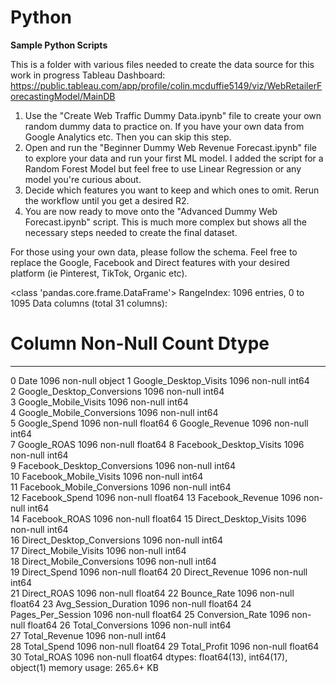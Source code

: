# Python
**Sample Python Scripts**

This is a folder with various files needed to create the data source for this work in progress Tableau Dashboard: 
https://public.tableau.com/app/profile/colin.mcduffie5149/viz/WebRetailerForecastingModel/MainDB

1) Use the "Create Web Traffic Dummy Data.ipynb" file to create your own random dummy data to practice on. If you have your own data from Google Analytics etc. Then you can skip this step.
2) Open and run the "Beginner Dummy Web Revenue Forecast.ipynb" file to explore your data and run your first ML model. I added the script for a Random Forest Model but feel free to use Linear Regression or any model you're curious about.
3) Decide which features you want to keep and which ones to omit. Rerun the workflow until you get a desired R2.
4) You are now ready to move onto the "Advanced Dummy Web Forecast.ipynb" script. This is much more complex but shows all the necessary steps needed to create the final dataset. 


For those using your own data, please follow the schema. Feel free to replace the Google, Facebook and Direct features with your desired platform (ie Pinterest, TikTok, Organic etc). 

<class 'pandas.core.frame.DataFrame'>
RangeIndex: 1096 entries, 0 to 1095
Data columns (total 31 columns):
 #   Column                        Non-Null Count  Dtype  
---  ------                        --------------  -----  
 0   Date                          1096 non-null   object 
 1   Google_Desktop_Visits         1096 non-null   int64  
 2   Google_Desktop_Conversions    1096 non-null   int64  
 3   Google_Mobile_Visits          1096 non-null   int64  
 4   Google_Mobile_Conversions     1096 non-null   int64  
 5   Google_Spend                  1096 non-null   float64
 6   Google_Revenue                1096 non-null   int64  
 7   Google_ROAS                   1096 non-null   float64
 8   Facebook_Desktop_Visits       1096 non-null   int64  
 9   Facebook_Desktop_Conversions  1096 non-null   int64  
 10  Facebook_Mobile_Visits        1096 non-null   int64  
 11  Facebook_Mobile_Conversions   1096 non-null   int64  
 12  Facebook_Spend                1096 non-null   float64
 13  Facebook_Revenue              1096 non-null   int64  
 14  Facebook_ROAS                 1096 non-null   float64
 15  Direct_Desktop_Visits         1096 non-null   int64  
 16  Direct_Desktop_Conversions    1096 non-null   int64  
 17  Direct_Mobile_Visits          1096 non-null   int64  
 18  Direct_Mobile_Conversions     1096 non-null   int64  
 19  Direct_Spend                  1096 non-null   float64
 20  Direct_Revenue                1096 non-null   int64  
 21  Direct_ROAS                   1096 non-null   float64
 22  Bounce_Rate                   1096 non-null   float64
 23  Avg_Session_Duration          1096 non-null   float64
 24  Pages_Per_Session             1096 non-null   float64
 25  Conversion_Rate               1096 non-null   float64
 26  Total_Conversions             1096 non-null   int64  
 27  Total_Revenue                 1096 non-null   int64  
 28  Total_Spend                   1096 non-null   float64
 29  Total_Profit                  1096 non-null   float64
 30  Total_ROAS                    1096 non-null   float64
dtypes: float64(13), int64(17), object(1)
memory usage: 265.6+ KB
